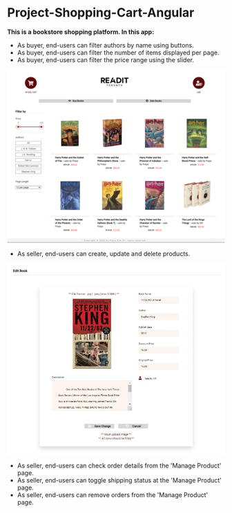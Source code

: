 # Project-Shopping-Cart-Angular
**This is a bookstore shopping platform. In this app:**
* As buyer, end-users can filter authors by name using buttons.
* As buyer, end-users can filter the number of items displayed per page.
* As buyer, end-users can filter the price range using the slider.<br>

![main_page](./screenShot_main.PNG?raw=true)

* As seller, end-users can create, update and delete products.

![main_page](./screenShot_edit.JPG?raw=true)

* As seller, end-users can check order details from the 'Manage Product' page.
* As seller, end-users can toggle shipping status at the 'Manage Product' page.
* As seller, end-users can remove orders from the 'Manage Product' page.
 


